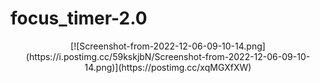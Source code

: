 # focus_timer-2.0



<div align="center">
  [![Screenshot-from-2022-12-06-09-10-14.png](https://i.postimg.cc/59kskjbN/Screenshot-from-2022-12-06-09-10-14.png)](https://postimg.cc/xqMGXfXW)
</div>


